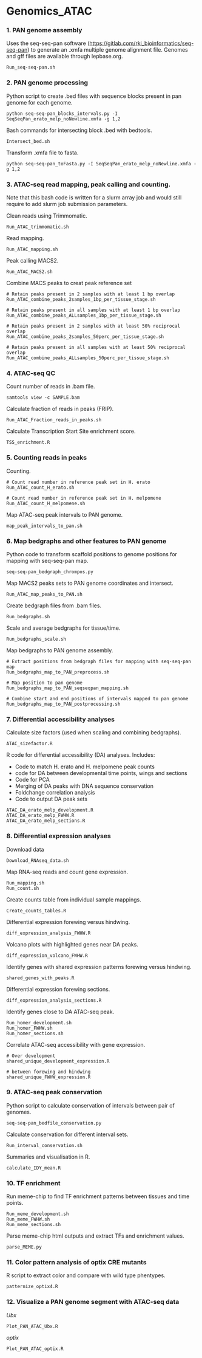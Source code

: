 # Genomics_ATAC

### 1. PAN genome assembly

Uses the seq-seq-pan software (https://gitlab.com/rki_bioinformatics/seq-seq-pan) to generate an .xmfa multiple genome alignment file. Genomes and gff files are available through lepbase.org.

```
Run_seq-seq-pan.sh
```

### 2. PAN genome processing

Python script to create .bed files with sequence blocks present in pan genome for each genome.
```
python seq-seq-pan_blocks_intervals.py -I SeqSeqPan_erato_melp_noNewline.xmfa -g 1,2
```

Bash commands for intersecting block .bed with bedtools.
```
Intersect_bed.sh
```

Transform .xmfa file to fasta.
```
python seq-seq-pan_toFasta.py -I SeqSeqPan_erato_melp_noNewline.xmfa -g 1,2
```

### 3. ATAC-seq read mapping, peak calling and counting. 

Note that this bash code is written for a slurm array job and would still require to add slurm job submission parameters.

Clean reads using Trimmomatic.
```
Run_ATAC_trimmomatic.sh
```

Read mapping.
```
Run_ATAC_mapping.sh
```

Peak calling MACS2.
```
Run_ATAC_MACS2.sh
```

Combine MACS peaks to creat peak reference set
```
# Retain peaks present in 2 samples with at least 1 bp overlap
Run_ATAC_combine_peaks_2samples_1bp_per_tissue_stage.sh

# Retain peaks present in all samples with at least 1 bp overlap
Run_ATAC_combine_peaks_ALLsamples_1bp_per_tissue_stage.sh

# Retain peaks present in 2 samples with at least 50% reciprocal overlap
Run_ATAC_combine_peaks_2samples_50perc_per_tissue_stage.sh

# Retain peaks present in all samples with at least 50% reciprocal overlap
Run_ATAC_combine_peaks_ALLsamples_50perc_per_tissue_stage.sh
```

### 4. ATAC-seq QC

Count number of reads in .bam file.
```
samtools view -c SAMPLE.bam
```

Calculate fraction of reads in peaks (FRIP).
```
Run_ATAC_Fraction_reads_in_peaks.sh
```

Calculate Transcription Start Site enrichment score.
```
TSS_enrichment.R
```

### 5. Counting reads in peaks

Counting.
```
# Count read number in reference peak set in H. erato
Run_ATAC_count_H_erato.sh

# Count read number in reference peak set in H. melpomene
Run_ATAC_count_H_melpomene.sh
```

Map  ATAC-seq peak intervals to PAN genome.
```
map_peak_intervals_to_pan.sh
```

### 6. Map bedgraphs and other features to PAN genome

Python code to transform scaffold positions to genome positions for mapping with seq-seq-pan map.
```
seq-seq-pan_bedgraph_chrompos.py
```

Map MACS2 peaks sets to PAN genome coordinates and intersect.
```
Run_ATAC_map_peaks_to_PAN.sh
```

Create bedgraph files from .bam files.
```
Run_bedgraphs.sh
```

Scale and average bedgraphs for tissue/time.
```
Run_bedgraphs_scale.sh
```
 
Map bedgraphs to PAN genome assembly.
```
# Extract positions from bedgraph files for mapping with seq-seq-pan map
Run_bedgraphs_map_to_PAN_preprocess.sh

# Map position to pan genome
Run_bedgraphs_map_to_PAN_seqseqpan_mapping.sh

# Combine start and end positions of intervals mapped to pan genome
Run_bedgraphs_map_to_PAN_postprocessing.sh
```

### 7. Differential accessibility analyses

Calculate size factors (used when scaling and combining bedgraphs).
```
ATAC_sizefactor.R
```

R code for differential accessibility (DA) analyses.
Includes:
- Code to match H. erato and H. melpomene peak counts
- code for DA between developmental time points, wings and sections
- Code for PCA
- Merging of DA peaks with DNA sequence conservation
- Foldchange correlation analysis
- Code to output DA peak sets
```
ATAC_DA_erato_melp_development.R
ATAC_DA_erato_melp_FWHW.R
ATAC_DA_erato_melp_sections.R
```

### 8. Differential expression analyses

Download data
```
Download_RNAseq_data.sh
```

Map RNA-seq reads and count gene expression.
```
Run_mapping.sh
Run_count.sh
```

Create counts table from individual sample mappings.
```
Create_counts_tables.R
```

Differential expression forewing versus hindwing.
```
diff_expression_analysis_FWHW.R
```

Volcano plots with highlighted genes near DA peaks.
```
diff_expression_volcano_FWHW.R
```

Identify genes with shared expression patterns forewing versus hindwing.
```
shared_genes_with_peaks.R
```

Differential expression forewing sections.
```
diff_expression_analysis_sections.R
```


Identify genes close to DA ATAC-seq peak.
```
Run_homer_development.sh
Run_homer_FWHW.sh
Run_homer_sections.sh
```

Correlate ATAC-seq accessibility with gene expression.
```
# Over development
shared_unique_development_expression.R

# between forewing and hindwing
shared_unique_FWHW_expression.R
```

### 9. ATAC-seq peak conservation

Python script to calculate conservation of intervals between pair of genomes.
```
seq-seq-pan_bedfile_conservation.py
```

Calculate conservation for different interval sets.
```
Run_interval_conservation.sh
```

Summaries and visualisation in R.
```
calculate_IDY_mean.R
```

### 10. TF enrichment

Run meme-chip to find TF enrichment patterns between tissues and time points.
```
Run_meme_development.sh
Run_meme_FWHW.sh
Run_meme_sections.sh
```

Parse meme-chip html outputs and extract TFs and enrichment values.
```
parse_MEME.py
```

### 11. Color pattern analysis of optix CRE mutants

R script to extract color and compare with wild type phentypes.
```
patternize_optix4.R
```

### 12. Visualize a PAN genome segment with ATAC-seq data

<i>Ubx</i>
```
Plot_PAN_ATAC_Ubx.R
```

<i>optix</i>
```
Plot_PAN_ATAC_optix.R
```